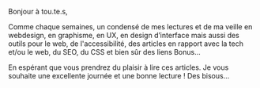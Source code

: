 Bonjour à tou.te.s,

Comme chaque semaines, un condensé de mes lectures et de ma veille en webdesign, en graphisme, en UX, en design d’interface mais aussi des outils pour le web, de l'accessibilité, des articles en rapport avec la tech et/ou le web, du SEO, du CSS et bien sûr des liens Bonus...

En espérant que vous prendrez du plaisir à lire ces articles.
Je vous souhaite une excellente journée et une bonne lecture !
Des bisous...


